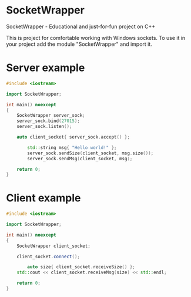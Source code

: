 # SocketWrapper
SocketWrapper - Educational and just-for-fun project on С++

This is project for comfortable working with Windows sockets. 
To use it in your project add the module "SocketWrapper" and import it.

# Server example
```cpp
#include <iostream>

import SocketWrapper;

int main() noexcept
{
	SocketWrapper server_sock;
	server_sock.bind(27015);
	server_sock.listen();

	auto client_socket{ server_sock.accept() };

        std::string msg{ "Hello world!" };
        server_sock.sendSize(client_socket, msg.size());
        server_sock.sendMsg(client_socket, msg);

	return 0;
}
```

# Client example
```cpp
#include <iostream>

import SocketWrapper;

int main() noexcept
{
	SocketWrapper client_socket;

	client_socket.connect();

        auto size{ client_socket.receiveSize() };
	std::cout << client_socket.receiveMsg(size) << std::endl;

	return 0;
}
```
